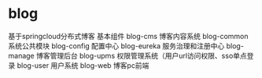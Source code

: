 # blog
基于springcloud分布式博客
  基本组件
	blog-cms 	博客内容系统
	blog-common 	系统公共模块
	blog-config 	配置中心
	blog-eureka 	服务治理和注册中心
	blog-manage 	博客管理后台
	blog-upms 	权限管理系统（用户url访问权限、sso单点登录
	blog-user 	用户系统
	blog-web 	博客pc前端 

